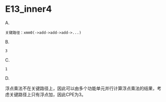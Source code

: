 # E13_inner4 #

A.

    关键路径：xmm0(->add->add->add->...)

B.

    3

C.

    1

D.

浮点乘法不在关键路径上，因此可以由多个功能单元并行计算浮点乘法的结果，考虑关键路径上只有浮点加，因此CPE为3。
